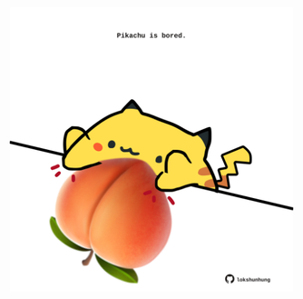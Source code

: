 <!-- built at 13/10/2023, 11:00:50 UTC -->
<p align="center">
  <img width="500" height="500" src="./ReadmeImage.svg">
</p>
